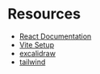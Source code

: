 # Resources

- [React Documentation](https://react.dev/)
- [Vite Setup](https://vitejs.dev/guide/)
- [excalidraw](https://excalidraw.com/)
- [tailwind](https://tailwindcss.com/)
